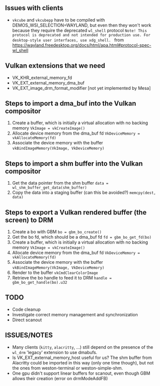 ## Issues with clients
* `vkcube` and `vkcubepp` have to be compiled with DEMOS_WSI_SELECTION=WAYLAND,
  but even then they won't work because they require the deprecated `wl_shell`
  protocol
  `Note! This protocol is deprecated and not intended for production use. For
  desktop-style user interfaces, use xdg_shell. ` from
  https://wayland.freedesktop.org/docs/html/apa.html#protocol-spec-wl_shell

## Vulkan extensions that we need
* VK_KHR_external_memory_fd
* VK_EXT_external_memory_dma_buf
* VK_EXT_image_drm_format_modifier [not yet implemented by Mesa]

## Steps to import a dma_buf into the Vulkan compositor
1. Create a buffer, which is initially a virtual allocation with no backing
memory
`VkImage = vkCreateImage()`
2. Allocate device memory from the dma_buf fd
`VkDeviceMemory = vkAllocateMemory(fd)`
3. Associate the device memory with the buffer
`vkBindImageMemory(VkImage, VkDeviceMemory)`

## Steps to import a shm buffer into the Vulkan compositor
1. Get the data pointer from the shm buffer
`data = wl_shm_buffer_get_data(shm_buffer)`
2. Copy the data into a staging buffer (can this be avoided?)
`memcpy(dest, data)`

## Steps to export a Vulkan rendered buffer (the screen) to DRM
1. Create a bo with GBM
`bo = gbm_bo_create()`
2. Get the bo fd, which should be a dma_buf fd
`fd = gbm_bo_get_fd(bo)`
3. Create a buffer, which is initially a virtual allocation with no backing
memory
`VkImage = vkCreateImage()`
4. Allocate device memory from the dma_buf fd
`VkDeviceMemory = vkAllocateMemory(fd)`
5. Associate the device memory with the buffer
`vkBindImageMemory(VkImage, VkDeviceMemory)`
6. Render to the buffer
`vkCmdClearColorImage`
7. Retrieve the bo handle to feed it to DRM
`handle = gbm_bo_get_handle(bo).u32`

## TODO
* Code cleanup
* Investigate correct memory management and synchronization
* Direct scanout

## ISSUES/NOTES
* Many clients (`kitty`, `alacritty`, ...) still depend on the presence of the
  `wl_drm` 'legacy' extension to use dmabufs.
* Is VK_EXT_external_memory_host useful for us? The shm buffer from Alacritty
  could be imported in this way (only one time though), but not the ones from
  weston-terminal or weston-simple-shm.
* One gpu didn't support linear buffers for scanout, even though GBM allows
  their creation (error on drmModeAddFB)
